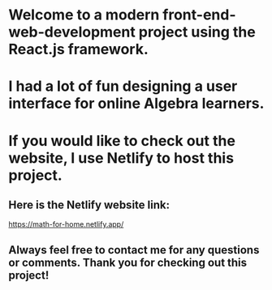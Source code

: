 # Welcome to a modern front-end-web-development project using the React.js framework.



# I had a lot of fun designing a user interface for online Algebra learners. 


# If you would like to check out the website, I use Netlify to host this project. 

## Here is the Netlify website link: 

https://math-for-home.netlify.app/


## Always feel free to contact me for any questions or comments. Thank you for checking out this project!